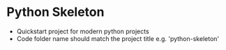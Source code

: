 # Python Skeleton

- Quickstart project for modern python projects
- Code folder name should match the project title e.g. 'python-skeleton'
